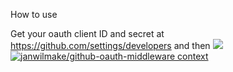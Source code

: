 How to use

Get your oauth client ID and secret at https://github.com/settings/developers and then [![](https://b.lmpify.com)](https://lmpify.com/httpsuithubcomj-pfwzvw0) [![janwilmake/github-oauth-middleware context](https://badge.forgithub.com/janwilmake/github-oauth-middleware)](https://uithub.com/janwilmake/github-oauth-middleware)